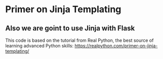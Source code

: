 # Primer on Jinja Templating
## Also we are goint to use Jinja with Flask

This code is based on the tutorial from Real Python, the best source of learning advanced Python skills:
https://realpython.com/primer-on-jinja-templating/